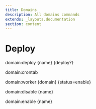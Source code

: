 ```yaml
---
title: Domains
description: All domains commands
extends: _layouts.documentation
section: content
---
```


# Deploy

domain:deploy {name} {deploy?}

domain:crontab

domain:worker {domain} {status=enable}

domain:disable {name}

domain:enable {name}
